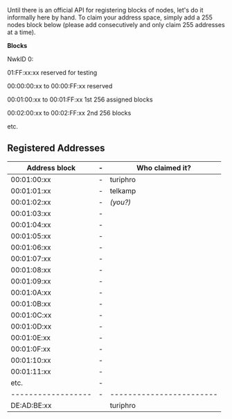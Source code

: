 Until there is an official API for registering blocks
of nodes, let's do it informally here by hand. To
claim your address space, simply add a 255 nodes block
below (please add consecutively and only claim 255 addresses at a time).

**Blocks**

NwkID 0:

01:FF:xx:xx reserved for testing

00:00:00:xx to 00:00:FF:xx reserved

00:01:00:xx to 00:01:FF:xx 1st 256 assigned blocks

00:02:00:xx to 00:02:FF:xx 2nd 256 blocks

etc.

## Registered Addresses
| Address block    |-| Who claimed it?        |
|------------------|-|------------------------|
| 00:01:00:xx      |-| turiphro 		      |
| 00:01:01:xx      |-| telkamp	   			  |
| 00:01:02:xx      |-| *(you?)*	  		      |
| 00:01:03:xx      |-|      	   			  |
| 00:01:04:xx      |-|       	   			  |
| 00:01:05:xx      |-|       	   			  |
| 00:01:06:xx      |-|       	   			  |
| 00:01:07:xx      |-|       	   			  |
| 00:01:08:xx      |-|       	   			  |
| 00:01:09:xx      |-|       	   			  |
| 00:01:0A:xx      |-|       	   			  |
| 00:01:0B:xx      |-|       	   			  |
| 00:01:0C:xx      |-|       	   			  |
| 00:01:0D:xx      |-|       	   			  |
| 00:01:0E:xx      |-|       	   			  |
| 00:01:0F:xx      |-|       	   			  |
| 00:01:10:xx      |-|       	   			  |
| 00:01:11:xx      |-|       	   			  |
| etc.  		   |-| 						  |
|------------------|-|------------------------|
| DE:AD:BE:xx      | | turiphro               |

